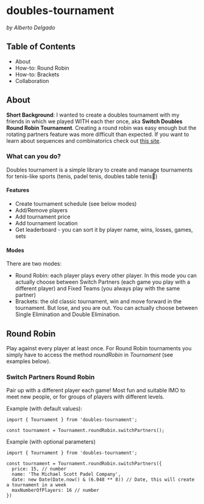 # doubles-tournament 
*by Alberto Delgado*

## Table of Contents
- About
- How-to: Round Robin
- How-to: Brackets
- Collaboration

## About
**Short Background**: I wanted to create a doubles tournament with my friends in which we played WITH each ther once, aka **Switch Doubles Round Robin Tournament**. Creating a round robin was easy enough but the rotating partners feature was more difficult than expected. If you want to learn about sequences and combinatorics check out [this site](http://www.durangobill.com/BridgeCyclicSolutions.html).

### What can you do?
Doubles tournament is a simple library to create and manage tournaments for tenis-like sports (tenis, padel tenis, doubles table tenis🤫)

#### Features
- Create tournament schedule (see below modes)
- Add/Remove players
- Add tournament price
- Add tournament location
- Get leaderboard - you can sort it by player name, wins, losses, games, sets

####  Modes
There are two modes:
- Round Robin: each player plays every other player. In this mode you can actually choose between Switch Partners (each game you play with a different player) and Fixed Teams (you always play with the same partner)
- Brackets: the old classic tournament, win and move forward in the tournament. But lose, and you are out. You can actually choose between Single Elimination and Double Elimination.

## Round Robin
Play against every player at least once. For Round Robin tournaments you simply have to access the method *roundRobin* in *Tournament* (see examples below). 

###  Switch Partners Round Robin
Pair up with a different player each game! Most fun and suitable IMO to meet new people, or for groups of players with different levels. 

Example (with default values): 

    import { Tournament } from 'doubles-tournament';

    const tournament = Tournament.roundRobin.switchPartners();

Example (with optional parameters)

    import { Tournament } from 'doubles-tournament';

    const tournament = Tournament.roundRobin.switchPartners({
      price: 15, // number
      name: 'The Michael Scott Padel Company',
      date: new Date(Date.now() & (6.048 ** 8)) // Date, this will create a tournament in a week
      maxNumberOfPlayers: 16 // number
    })